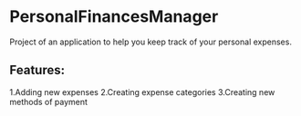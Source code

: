 PersonalFinancesManager
=======================

Project of an application to help you keep track of your personal expenses.

Features:
-----------------------
1.Adding new expenses
2.Creating expense categories
3.Creating new methods of payment
